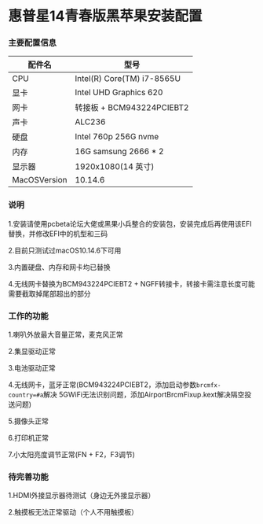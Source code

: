 # 惠普星14青春版黑苹果安装配置

### 主要配置信息

| 配件名       | 型号                       |
| ------------ | -------------------------- |
| CPU          | Intel(R) Core(TM) i7-8565U |
| 显卡         | Intel UHD Graphics 620     |
| 网卡         | 转接板 + BCM943224PCIEBT2  |
| 声卡         | ALC236                     |
| 硬盘         | Intel 760p 256G nvme       |
| 内存         | 16G samsung 2666 * 2       |
| 显示器       | 1920x1080(14 英寸)         |
| MacOSVersion | 10.14.6                    |

### 说明

1.安装请使用pcbeta论坛大佬或黑果小兵整合的安装包，安装完成后再使用该EFI替换，并修改EFI中的机型和三码

2.目前只测试过macOS10.14.6下可用

3.内置硬盘、内存和网卡均已替换

4.无线网卡替换为BCM943224PCIEBT2 + NGFF转接卡，转接卡需注意长度可能需要截取掉尾部超出的部分

### 工作的功能

1.喇叭外放最大音量正常，麦克风正常

2.集显驱动正常

3.电池驱动正常

4.无线网卡，蓝牙正常(BCM943224PCIEBT2，添加启动参数`brcmfx-country=#a`解决 5GWiFi无法识别问题，添加AirportBrcmFixup.kext解决隔空投送问题)

5.摄像头正常

6.打印机正常

7.小太阳亮度调节正常(FN + F2，F3调节)


### 待完善功能

1.HDMI外接显示器待测试（身边无外接显示器）

2.触摸板无法正常驱动（个人不用触摸板）

